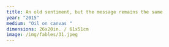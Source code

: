 ```yaml
---
title: An old sentiment, but the message remains the same
year: "2015"
medium: "Oil on canvas "
dimensions: 26x20in. / 61x51cm
image: /img/fables/31.jpeg
---
```




